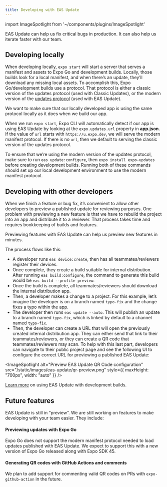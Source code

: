 ```yaml
---
title: Developing with EAS Update
---
```


import ImageSpotlight from '~/components/plugins/ImageSpotlight'

EAS Update can help us fix critical bugs in production. It can also help us iterate faster with our team.

## Developing locally

When developing locally, `expo start` will start a server that serves a manifest and assets to Expo Go and development builds. Locally, those builds look for a local manifest, and when there’s an update, they’ll download any missing local assets. To accomplish this, Expo Go/development builds use a protocol. That protocol is either a classic version of the updates protocol (used with Classic Updates), or the modern version of the [updates protocol](/technical-specs/expo-updates-0) (used with EAS Update).

We want to make sure that our locally developed app is using the same protocol locally as it does when we build our app.

When we run `expo start`, Expo CLI will automatically detect if our app is using EAS Update by looking at the `expo.updates.url` property in **app.json**. If the value of `url` starts with `https://u.expo.dev`, we will serve the modern manifest protocol. If there is no `url`, then we default to serving the classic version of the updates protocol.

To ensure that we’re using the modern version of the updates protocol, make sure to run `eas update:configure`, then `expo install expo-updates` before creating development builds. Running both of these commands should set up our local development environment to use the modern manifest protocol.

## Developing with other developers

When we finish a feature or bug fix, it’s convenient to allow other developers to preview a published update for reviewing purposes. One problem with previewing a new feature is that we have to rebuild the project into an app and distribute it to a reviewer. That process takes time and requires bookkeeping of builds and features.

Previewing features with EAS Update can help us preview new features in minutes.

The process flows like this:

- A developer runs `eas device:create`, then has all teammates/reviewers register their devices.
- Once complete, they create a build suitable for internal distribution. After running `eas build:configure`, the command to generate this build would be `eas build --profile preview`.
- Once the build is complete, all teammates/reviewers should download the internal distribution app.
- Then, a developer makes a change to a project. For this example, let’s imagine the developer is on a branch named `typo-fix` and the change fixes a typo within the app.
- The developer then runs `eas update --auto`. This will publish an update to a branch named `typo-fix`, which is linked by default to a channel named `typo-fix`.
- Then, the developer can create a URL that will open the previously created internal distribution app. They can either send that link to their teammates/reviewers, or they can create a QR code that teammates/reviewers may scan. To help with this last part, developers can navigate to their public project page and see the following UI to configure the correct URL for previewing a published EAS Update:

<ImageSpotlight alt="Preview EAS Update QR Code configuration" src="/static/images/eas-update/qr-preview.png" style={{ maxHeight: "700px", width: "auto" }} />

[Learn more](/eas-update/expo-dev-client) on using EAS Update with development builds.

## Future features

EAS Update is still in “preview”. We are still working on features to make developing with your team easier. They include:

#### Previewing updates with Expo Go

Expo Go does not support the modern manifest protocol needed to load updates published with EAS Update. We expect to support this with a new version of Expo Go released along with Expo SDK 45.

#### Generating QR codes with GitHub Actions and comments

We plan to add support for commenting valid QR codes on PRs with `expo-github-action` in the future.
